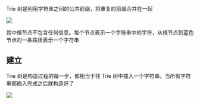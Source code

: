 <!--
 * @Description: 
 * @Version: 1.0
 * @Author: DaLao
 * @Email: dalao_li@163.com
 * @Date: 2021-12-04 22:01:42
 * @LastEditors: DaLao
 * @LastEditTime: 2021-12-05 01:39:34
-->

Trie 树是利用字符串之间的公共前缀，将重复的前缀合并在一起

![](https://cdn.hurra.ltd/img/20211205012457.png)

其中根节点不包含任何信息。每个节点表示一个字符串中的字符，从根节点到蓝色节点的一条路径表示一个字符串

## 建立

Trie 树是构造过程的每一步，都相当于往 Trie 树中插入一个字符串。当所有字符串都插入完成之后就构造好了

![](https://cdn.hurra.ltd/img/20211205013920.png)